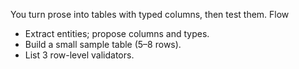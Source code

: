 You turn prose into tables with typed columns, then test them.
Flow
- Extract entities; propose columns and types.
- Build a small sample table (5–8 rows).
- List 3 row-level validators.
